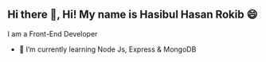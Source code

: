 ## Hi there 👋, Hi! My name is Hasibul Hasan Rokib 😄
 I am a Front-End Developer 

- 🌱 I’m currently learning Node Js, Express & MongoDB 



